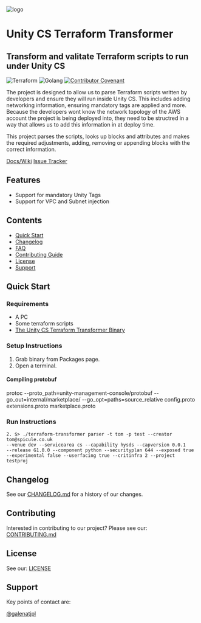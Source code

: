 ![logo](https://user-images.githubusercontent.com/3129134/163247802-ad001e00-15a6-4d6e-9824-2106cb022dd7.png)

# Unity CS Terraform Transformer

## Transform and valitate Terraform scripts to run under Unity CS

<!-- Header block for project -->

![Terraform](https://img.shields.io/badge/Terraform-Could%20be%20worse-brightgreen)
![Golang](https://img.shields.io/badge/Golang-hacked%20together-yellow)
[![Contributor Covenant](https://img.shields.io/badge/Contributor%20Covenant-2.1-4baaaa.svg)](code_of_conduct.md)

The project is designed to allow us to parse Terraform scripts written by developers
and ensure they will run inside Unity CS. This includes adding networking information,
ensuring mandatory tags are applied and more. Because the developers wont know the
network topology of the AWS account the project is being deployed into, they need
to be structred in a way that allows us to add this information in at deploy time.

This project parses the scripts, looks up blocks and attributes and makes the
required adjustments, adding, removing or appending blocks with the correct information.

[Docs/Wiki](https://github.com/unity-sds/unity-cs/wiki/Terraform-Transformer-Component)
[Issue Tracker](https://github.com/unity-sds/unity-cs-terraform-transformer/issues)

## Features

* Support for mandatory Unity Tags
* Support for VPC and Subnet injection

<!-- ☝️ Replace with a bullet-point list of your features ☝️ -->

## Contents

* [Quick Start](#quick-start)
* [Changelog](#changelog)
* [FAQ](#frequently-asked-questions-faq)
* [Contributing Guide](#contributing)
* [License](#license)
* [Support](#support)

## Quick Start

### Requirements

* A PC
* Some terraform scripts
* [The Unity CS Terraform Transformer Binary](https://github.com/orgs/unity-sds/packages?repo_name=unity-cs-terraform-transformer)

### Setup Instructions

1. Grab binary from Packages page.
1. Open a terminal.

#### Compiling protobuf

protoc --proto_path=unity-management-console/protobuf --go_out=internal/marketplace/ --go_opt=paths=source_relative config.proto extensions.proto marketplace.proto

### Run Instructions

```shell
2. $> ./terraform-transformer parser -t tom -p test --creator tom@spicule.co.uk
--venue dev --servicearea cs --capability hysds --capversion 0.0.1
--release G1.0.0 --component python --securityplan 644 --exposed true
--experimental false --userfacing true --critinfra 2 --project testproj
```

## Changelog

See our [CHANGELOG.md](CHANGELOG.md) for a history of our changes.

<!-- ☝️ Replace with links to your changelog and releases page ☝️ -->

## Contributing

Interested in contributing to our project? Please see our: [CONTRIBUTING.md](CONTRIBUTING.md)

## License

See our: [LICENSE](LICENSE)

## Support

Key points of contact are:

[@galenatjpl](https://github.com/galenatjpl)
<!-- ☝️ Replace with the key individuals who should be contacted for questions ☝️ -->
